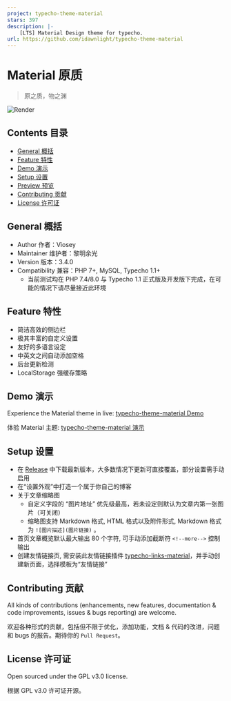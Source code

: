 ```yaml
---
project: typecho-theme-material
stars: 397
description: |-
    [LTS] Material Design theme for typecho.
url: https://github.com/idawnlight/typecho-theme-material
---
```


# Material 原质

> 原之质，物之渊

![Render](https://i.loli.net/2017/06/29/5954eabb468a2.png)

## Contents 目录

- [General 概括](#general-概括)
- [Feature 特性](#feature-特性)
- [Demo 演示](#demo-演示)
- [Setup 设置](#setup-设置)
- [Preview 预览](#preview-预览)
- [Contributing 贡献](#contributing-贡献)
- [License 许可证](#license-许可证)

## General 概括

- Author 作者：Viosey
- Maintainer 维护者：黎明余光
- Version 版本：3.4.0
- Compatibility 兼容：PHP 7+, MySQL, Typecho 1.1+
  - 当前测试均在 PHP 7.4/8.0 与 Typecho 1.1 正式版及开发版下完成，在可能的情况下请尽量接近此环境

## Feature 特性

- 简洁高效的侧边栏
- 极其丰富的自定义设置
- 友好的多语言设定
- 中英文之间自动添加空格
- 后台更新检测
- LocalStorage 强缓存策略

## Demo 演示

Experience the Material theme in live: [typecho-theme-material Demo](https://blog.lim-light.com)

体验 Material 主题: [typecho-theme-material 演示](https://blog.lim-light.com)

## Setup 设置

- 在 [Release](https://github.com/idawnlight/typecho-theme-material/releases) 中下载最新版本，大多数情况下更新可直接覆盖，部分设置需手动启用
- 在“设置外观”中打造一个属于你自己的博客
- 关于文章缩略图
	- 自定义字段的 “图片地址” 优先级最高，若未设定则默认为文章内第一张图片（可关闭）
	- 缩略图支持 Markdown 格式, HTML 格式以及附件形式, Markdown 格式为 `![图片描述](图片链接)` 。
- 首页文章概览默认最大输出 80 个字符, 可手动添加截断符 `<!--more-->` 控制输出
- 创建友情链接页, 需安装此友情链接插件  [typecho-links-material](https://github.com/idawnlight/typecho-links-material)，并手动创建新页面，选择模板为“友情链接”

## Contributing 贡献

All kinds of contributions (enhancements, new features, documentation & code improvements, issues & bugs reporting) are welcome.

欢迎各种形式的贡献，包括但不限于优化，添加功能，文档 & 代码的改进，问题和 bugs 的报告。期待你的 `Pull Request`。

## License 许可证

Open sourced under the GPL v3.0 license.

根据 GPL v3.0 许可证开源。

